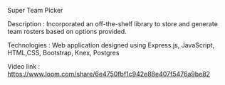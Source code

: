 Super Team Picker

Description      : Incorporated an off-the-shelf library to store and generate team rosters based on options provided. 

Technologies     : Web application designed using Express.js, JavaScript, HTML,CSS, Bootstrap, Knex, Postgres

Video link       : https://www.loom.com/share/6e4750fbf1c942e88e407f5476a9be82
